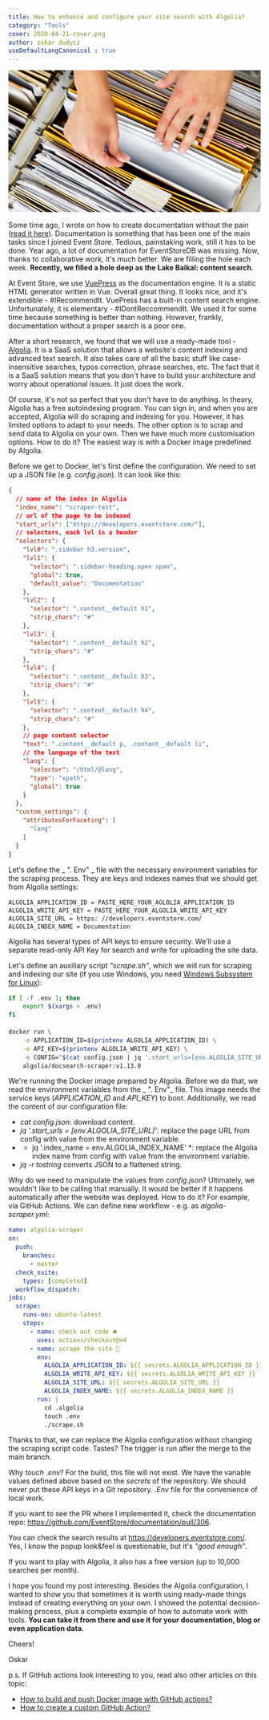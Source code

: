```yaml
---
title: How to enhance and configure your site search with Algolia?
category: "Tools"
cover: 2020-04-21-cover.png
author: oskar dudycz
useDefaultLangCanonical : true
---
```


![cover](2020-04-21-cover.png)

Some time ago, I wrote on how to create documentation without the pain ([read it here](/pl/how_to_successfully_do_documentation_without_maintenance_burden)). Documentation is something that has been one of the main tasks since I joined Event Store. Tedious, painstaking work, still it has to be done. Year ago, a lot of documentation for EventStoreDB was missing. Now, thanks to collaborative work, it's much better. We are filling the hole each week. **Recently, we filled a hole deep as the Lake Baikal: content search**.

At Event Store, we use [VuePress](https://vuepress.vuejs.org/) as the documentation engine. It is a static HTML generator written in Vue. Overall great thing. It looks nice, and it's extendible - #IRecommendIt. VuePress has a built-in content search engine. Unfortunately, it is elementary - #IDontReccommendIt. We used it for some time because something is better than nothing. However, frankly, documentation without a proper search is a poor one.

After a short research, we found that we will use a ready-made tool - [Algolia](https://www.algolia.com/). It is a SaaS solution that allows a website's content indexing and advanced text search. It also takes care of all the basic stuff like case-insensitive searches, typos correction, phrase searches, etc. The fact that it is a SaaS solution means that you don't have to build your architecture and worry about operational issues. It just does the work.

Of course, it's not so perfect that you don't have to do anything. In theory, Algolia has a free autoindexing program. You can sign in, and when you are accepted, Algolia will do scraping and indexing for you. However, it has limited options to adapt to your needs. The other option is to scrap and send data to Algolia on your own. Then we have much more customisation options. How to do it? The easiest way is with a Docker image predefined by Algolia.

Before we get to Docker, let's first define the configuration. We need to set up a JSON file (e.g. _config.json_). It can look like this:

```json
{
  // name of the index in Algolia
  "index_name": "scraper-test",
  // url of the page to be indexed
  "start_urls": ["https://developers.eventstore.com/"],
  // selectors, each lvl is a header
  "selectors": {
    "lvl0": ".sidebar h3.version",
    "lvl1": {
      "selector": ".sidebar-heading.open span",
      "global": true,
      "default_value": "Documentation"
    },
    "lvl2": {
      "selector": ".content__default h1",
      "strip_chars": "#"
    },
    "lvl3": {
      "selector": ".content__default h2",
      "strip_chars": "#"
    },
    "lvl4": {
      "selector": ".content__default h3",
      "strip_chars": "#"
    },
    "lvl5": {
      "selector": ".content__default h4",
      "strip_chars": "#"
    },
    // page content selector
    "text": ".content__default p, .content__default li",
    // the language of the text
    "lang": {
      "selector": "/html/@lang",
      "type": "xpath",
      "global": true
    }
  },
  "custom_settings": {
    "attributesForFaceting": [
      "lang"
    ]
  }
}
```

Let's define the _ ". Env" _ file with the necessary environment variables for the scraping process. They are keys and indexes names that we should get from Algolia settings:

```
ALGOLIA_APPLICATION_ID = PASTE_HERE_YOUR_AGLOLIA_APPLICATION_ID
ALGOLIA_WRITE_API_KEY = PASTE_HERE_YOUR_ALGOLIA_WRITE_API_KEY
ALGOLIA_SITE_URL = https: //developers.eventstore.com/
ALGOLIA_INDEX_NAME = Documentation
```

Algolia has several types of API keys to ensure security. We'll use a separate read-only API Key for search and write for uploading the site data.

Let's define an auxiliary script _"scrape.sh"_, which we will run for  scraping and indexing our site (if you use Windows, you need [Windows Subsystem for Linux](https://docs.microsoft.com/en-us/windows/wsl/install-win10)):

```bash
if [ -f .env ]; then
    export $(xargs < .env)
fi

docker run \
    -e APPLICATION_ID=$(printenv ALGOLIA_APPLICATION_ID) \
    -e API_KEY=$(printenv ALGOLIA_WRITE_API_KEY) \
    -e CONFIG="$(cat config.json | jq '.start_urls=[env.ALGOLIA_SITE_URL]' | jq '.index_name=env.ALGOLIA_INDEX_NAME' | jq -r tostring)" \
    algolia/docsearch-scraper:v1.13.0
```

We're running the Docker image prepared by Algolia. Before we do that, we read the environment variables from the _ ". Env"_ file. This image needs the service keys (*APPLICATION_ID* and *API_KEY*) to boot. Additionally, we read the content of our configuration file:
- *cat config.json*: download content.
- *jq '.start_urls = [env.ALGOLIA_SITE_URL]'*: replace the page URL from config with value from the environment variable.
- * jq '.index_name = env.ALGOLIA_INDEX_NAME' *:  replace the Algolia index name from config with value from the environment variable.
- *jq -r tostring* converts JSON to a flattened string.

Why do we need to manipulate the values from _config.json_? Ultimately, we wouldn't like to be calling that manually. It would be better if it happens automatically after the website was deployed. How to do it? For example, via GitHub Actions. We can define new workflow - e.g. as *algolia-scraper.yml*:

```yaml
name: algolia-scraper
on:
  push:
    branches:
      - master
  check_suite:
    types: [completed]
  workflow_dispatch:
jobs:
  scrape:
    runs-on: ubuntu-latest
    steps:
      - name: check out code 🛎
        uses: actions/checkout@v4
      - name: scrape the site 🧽
        env:
          ALGOLIA_APPLICATION_ID: ${{ secrets.ALGOLIA_APPLICATION_ID }}
          ALGOLIA_WRITE_API_KEY: ${{ secrets.ALGOLIA_WRITE_API_KEY }}
          ALGOLIA_SITE_URL: ${{ secrets.ALGOLIA_SITE_URL }}
          ALGOLIA_INDEX_NAME: ${{ secrets.ALGOLIA_INDEX_NAME }}
        run: |
          cd .algolia
          touch .env
          ./scrape.sh
```

Thanks to that, we can replace the Algolia configuration without changing the scraping script code. Tastes? The trigger is run after the merge to the main branch. 

Why *touch .env*? For the build, this file will not exist. We have the variable values ​​defined above based on the *secrets* of the repository. We should never put these API keys in a Git repository. *.Env* file for the convenience of local work.

If you want to see the PR where I implemented it, check the documentation repo: https://github.com/EventStore/documentation/pull/306.

You can check the search results at https://developers.eventstore.com/. Yes, I know the popup look&feel is questionable, but it's *"good enough"*.

If you want to play with Algolia, it also has a free version (up to 10,000 searches per month).

I hope you found my post interesting. Besides the Algolia configuration, I wanted to show you that sometimes it is worth using ready-made things instead of creating everything on your own. I showed the potential decision-making process, plus a complete example of how to automate work with tools. **You can take it from there and use it for your documentation, blog or even application data.**

Cheers!

Oskar

p.s. If GitHub actions look interesting to you, read also other articles on this topic:
- [How to build and push Docker image with GitHub actions?](/pl/how_to_buid_and_push_docker_image_with_github_actions)
- [How to create a custom GitHub Action?](/pl/how_to_create_a_custom_github_action/)